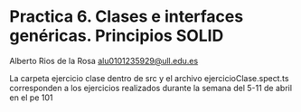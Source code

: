 # Practica 6. Clases e interfaces genéricas. Principios SOLID

Alberto Rios de la Rosa
alu0101235929@ull.edu.es

La carpeta ejercicio clase dentro de src y el archivo ejercicioClase.spect.ts corresponden a los ejercicios realizados durante la semana del 5-11 de abril en el pe 101